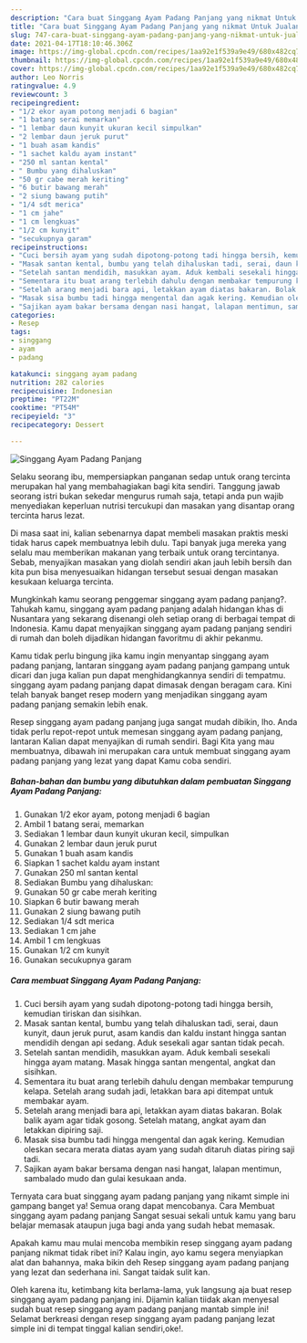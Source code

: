 ```yaml
---
description: "Cara buat Singgang Ayam Padang Panjang yang nikmat Untuk Jualan"
title: "Cara buat Singgang Ayam Padang Panjang yang nikmat Untuk Jualan"
slug: 747-cara-buat-singgang-ayam-padang-panjang-yang-nikmat-untuk-jualan
date: 2021-04-17T18:10:46.306Z
image: https://img-global.cpcdn.com/recipes/1aa92e1f539a9e49/680x482cq70/singgang-ayam-padang-panjang-foto-resep-utama.jpg
thumbnail: https://img-global.cpcdn.com/recipes/1aa92e1f539a9e49/680x482cq70/singgang-ayam-padang-panjang-foto-resep-utama.jpg
cover: https://img-global.cpcdn.com/recipes/1aa92e1f539a9e49/680x482cq70/singgang-ayam-padang-panjang-foto-resep-utama.jpg
author: Leo Norris
ratingvalue: 4.9
reviewcount: 3
recipeingredient:
- "1/2 ekor ayam potong menjadi 6 bagian"
- "1 batang serai memarkan"
- "1 lembar daun kunyit ukuran kecil simpulkan"
- "2 lembar daun jeruk purut"
- "1 buah asam kandis"
- "1 sachet kaldu ayam instant"
- "250 ml santan kental"
- " Bumbu yang dihaluskan"
- "50 gr cabe merah keriting"
- "6 butir bawang merah"
- "2 siung bawang putih"
- "1/4 sdt merica"
- "1 cm jahe"
- "1 cm lengkuas"
- "1/2 cm kunyit"
- "secukupnya garam"
recipeinstructions:
- "Cuci bersih ayam yang sudah dipotong-potong tadi hingga bersih, kemudian tiriskan dan sisihkan."
- "Masak santan kental, bumbu yang telah dihaluskan tadi, serai, daun kunyit, daun jeruk purut, asam kandis dan kaldu instant hingga santan mendidih dengan api sedang. Aduk sesekali agar santan tidak pecah."
- "Setelah santan mendidih, masukkan ayam. Aduk kembali sesekali hingga ayam matang. Masak hingga santan mengental, angkat dan sisihkan."
- "Sementara itu buat arang terlebih dahulu dengan membakar tempurung kelapa. Setelah arang sudah jadi, letakkan bara api ditempat untuk membakar ayam."
- "Setelah arang menjadi bara api, letakkan ayam diatas bakaran. Bolak balik ayam agar tidak gosong. Setelah matang, angkat ayam dan letakkan dipiring saji."
- "Masak sisa bumbu tadi hingga mengental dan agak kering. Kemudian oleskan secara merata diatas ayam yang sudah ditaruh diatas piring saji tadi."
- "Sajikan ayam bakar bersama dengan nasi hangat, lalapan mentimun, sambalado mudo dan gulai kesukaan anda."
categories:
- Resep
tags:
- singgang
- ayam
- padang

katakunci: singgang ayam padang 
nutrition: 282 calories
recipecuisine: Indonesian
preptime: "PT22M"
cooktime: "PT54M"
recipeyield: "3"
recipecategory: Dessert

---
```



![Singgang Ayam Padang Panjang](https://img-global.cpcdn.com/recipes/1aa92e1f539a9e49/680x482cq70/singgang-ayam-padang-panjang-foto-resep-utama.jpg)

Selaku seorang ibu, mempersiapkan panganan sedap untuk orang tercinta merupakan hal yang membahagiakan bagi kita sendiri. Tanggung jawab seorang istri bukan sekedar mengurus rumah saja, tetapi anda pun wajib menyediakan keperluan nutrisi tercukupi dan masakan yang disantap orang tercinta harus lezat.

Di masa  saat ini, kalian sebenarnya dapat membeli masakan praktis meski tidak harus capek membuatnya lebih dulu. Tapi banyak juga mereka yang selalu mau memberikan makanan yang terbaik untuk orang tercintanya. Sebab, menyajikan masakan yang diolah sendiri akan jauh lebih bersih dan kita pun bisa menyesuaikan hidangan tersebut sesuai dengan masakan kesukaan keluarga tercinta. 



Mungkinkah kamu seorang penggemar singgang ayam padang panjang?. Tahukah kamu, singgang ayam padang panjang adalah hidangan khas di Nusantara yang sekarang disenangi oleh setiap orang di berbagai tempat di Indonesia. Kamu dapat menyajikan singgang ayam padang panjang sendiri di rumah dan boleh dijadikan hidangan favoritmu di akhir pekanmu.

Kamu tidak perlu bingung jika kamu ingin menyantap singgang ayam padang panjang, lantaran singgang ayam padang panjang gampang untuk dicari dan juga kalian pun dapat menghidangkannya sendiri di tempatmu. singgang ayam padang panjang dapat dimasak dengan beragam cara. Kini telah banyak banget resep modern yang menjadikan singgang ayam padang panjang semakin lebih enak.

Resep singgang ayam padang panjang juga sangat mudah dibikin, lho. Anda tidak perlu repot-repot untuk memesan singgang ayam padang panjang, lantaran Kalian dapat menyajikan di rumah sendiri. Bagi Kita yang mau membuatnya, dibawah ini merupakan cara untuk membuat singgang ayam padang panjang yang lezat yang dapat Kamu coba sendiri.

<!--inarticleads1-->

##### Bahan-bahan dan bumbu yang dibutuhkan dalam pembuatan Singgang Ayam Padang Panjang:

1. Gunakan 1/2 ekor ayam, potong menjadi 6 bagian
1. Ambil 1 batang serai, memarkan
1. Sediakan 1 lembar daun kunyit ukuran kecil, simpulkan
1. Gunakan 2 lembar daun jeruk purut
1. Gunakan 1 buah asam kandis
1. Siapkan 1 sachet kaldu ayam instant
1. Gunakan 250 ml santan kental
1. Sediakan  Bumbu yang dihaluskan:
1. Gunakan 50 gr cabe merah keriting
1. Siapkan 6 butir bawang merah
1. Gunakan 2 siung bawang putih
1. Sediakan 1/4 sdt merica
1. Sediakan 1 cm jahe
1. Ambil 1 cm lengkuas
1. Gunakan 1/2 cm kunyit
1. Gunakan secukupnya garam




<!--inarticleads2-->

##### Cara membuat Singgang Ayam Padang Panjang:

1. Cuci bersih ayam yang sudah dipotong-potong tadi hingga bersih, kemudian tiriskan dan sisihkan.
1. Masak santan kental, bumbu yang telah dihaluskan tadi, serai, daun kunyit, daun jeruk purut, asam kandis dan kaldu instant hingga santan mendidih dengan api sedang. Aduk sesekali agar santan tidak pecah.
1. Setelah santan mendidih, masukkan ayam. Aduk kembali sesekali hingga ayam matang. Masak hingga santan mengental, angkat dan sisihkan.
1. Sementara itu buat arang terlebih dahulu dengan membakar tempurung kelapa. Setelah arang sudah jadi, letakkan bara api ditempat untuk membakar ayam.
1. Setelah arang menjadi bara api, letakkan ayam diatas bakaran. Bolak balik ayam agar tidak gosong. Setelah matang, angkat ayam dan letakkan dipiring saji.
1. Masak sisa bumbu tadi hingga mengental dan agak kering. Kemudian oleskan secara merata diatas ayam yang sudah ditaruh diatas piring saji tadi.
1. Sajikan ayam bakar bersama dengan nasi hangat, lalapan mentimun, sambalado mudo dan gulai kesukaan anda.




Ternyata cara buat singgang ayam padang panjang yang nikamt simple ini gampang banget ya! Semua orang dapat mencobanya. Cara Membuat singgang ayam padang panjang Sangat sesuai sekali untuk kamu yang baru belajar memasak ataupun juga bagi anda yang sudah hebat memasak.

Apakah kamu mau mulai mencoba membikin resep singgang ayam padang panjang nikmat tidak ribet ini? Kalau ingin, ayo kamu segera menyiapkan alat dan bahannya, maka bikin deh Resep singgang ayam padang panjang yang lezat dan sederhana ini. Sangat taidak sulit kan. 

Oleh karena itu, ketimbang kita berlama-lama, yuk langsung aja buat resep singgang ayam padang panjang ini. Dijamin kalian tiidak akan menyesal sudah buat resep singgang ayam padang panjang mantab simple ini! Selamat berkreasi dengan resep singgang ayam padang panjang lezat simple ini di tempat tinggal kalian sendiri,oke!.

